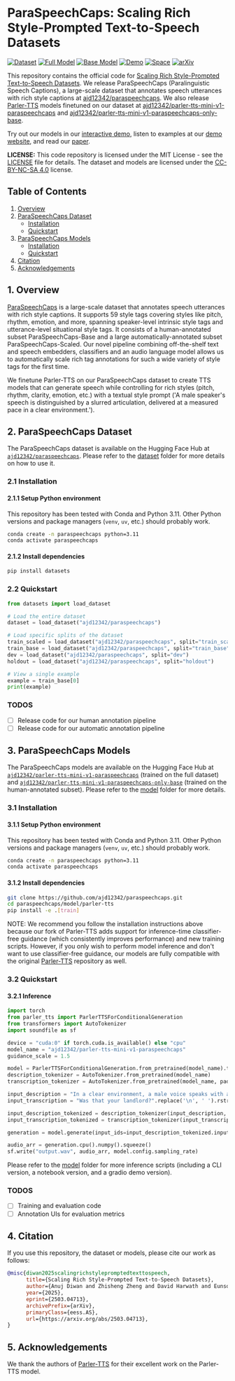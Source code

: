 # ParaSpeechCaps: Scaling Rich Style-Prompted Text-to-Speech Datasets
[![Dataset](https://img.shields.io/badge/🤗%20Dataset-yellow.svg)](https://huggingface.co/datasets/ajd12342/paraspeechcaps)
[![Full Model](https://img.shields.io/badge/🤗%20Full%20Model-9cf.svg)](https://huggingface.co/ajd12342/parler-tts-mini-v1-paraspeechcaps)
[![Base Model](https://img.shields.io/badge/🤗%20Base%20Model-87ceeb.svg)](https://huggingface.co/ajd12342/parler-tts-mini-v1-paraspeechcaps-only-base)
[![Demo](https://img.shields.io/badge/🌐%20Demo-ff69b4.svg)](https://paraspeechcaps.github.io/)
[![Space](https://img.shields.io/badge/🤗%20Space-blueviolet.svg)](https://huggingface.co/spaces/ajd12342/paraspeechcaps)
[![arXiv](https://img.shields.io/badge/📝%20arXiv-orange.svg)](https://arxiv.org/abs/2503.04713)

This repository contains the official code for [Scaling Rich Style-Prompted Text-to-Speech Datasets](). We release ParaSpeechCaps (Paralinguistic Speech Captions), a large-scale dataset that annotates speech utterances with rich style captions at [ajd12342/paraspeechcaps](https://huggingface.co/datasets/ajd12342/paraspeechcaps). We also release [Parler-TTS](https://github.com/huggingface/parler-tts) models finetuned on our dataset at [ajd12342/parler-tts-mini-v1-paraspeechcaps](https://huggingface.co/ajd12342/parler-tts-mini-v1-paraspeechcaps) and [ajd12342/parler-tts-mini-v1-paraspeechcaps-only-base](https://huggingface.co/ajd12342/parler-tts-mini-v1-paraspeechcaps-only-base).

Try out our models in our [interactive demo](https://huggingface.co/spaces/ajd12342/paraspeechcaps), listen to examples at our [demo website](https://paraspeechcaps.github.io/), and read our [paper](https://arxiv.org/abs/2503.04713).


**LICENSE:** This code repository is licensed under the MIT License - see the [LICENSE](LICENSE) file for details. The dataset and models are licensed under the [CC-BY-NC-SA 4.0](https://creativecommons.org/licenses/by-nc-sa/4.0/) license.

## Table of Contents
1. [Overview](#1-overview)
2. [ParaSpeechCaps Dataset](#2-paraspeechcaps-dataset)
   - [Installation](#21-installation)
   - [Quickstart](#22-quickstart)
3. [ParaSpeechCaps Models](#3-paraspeechcaps-models)
   - [Installation](#31-installation)
   - [Quickstart](#32-quickstart)
4. [Citation](#4-citation)
5. [Acknowledgements](#5-acknowledgements)

## 1. Overview

[ParaSpeechCaps](https://huggingface.co/datasets/ajd12342/paraspeechcaps) is a large-scale dataset that annotates speech utterances with rich style captions. It supports 59 style tags covering styles like pitch, rhythm, emotion, and more, spanning speaker-level intrinsic style tags and utterance-level situational style tags. It consists of a human-annotated subset ParaSpeechCaps-Base and a large automatically-annotated subset ParaSpeechCaps-Scaled. Our novel pipeline combining off-the-shelf text and speech embedders, classifiers and an audio language model allows us to automatically scale rich tag annotations for such a wide variety of style tags for the first time.

We finetune Parler-TTS on our ParaSpeechCaps dataset to create TTS models that can generate speech while controlling for rich styles (pitch, rhythm, clarity, emotion, etc.) with a textual style prompt ('A male speaker's speech is distinguished by a slurred articulation, delivered at a measured pace in a clear environment.').

## 2. ParaSpeechCaps Dataset
The ParaSpeechCaps dataset is available on the Hugging Face Hub at [`ajd12342/paraspeechcaps`](https://huggingface.co/datasets/ajd12342/paraspeechcaps). Please refer to the [dataset](https://github.com/ajd12342/paraspeechcaps/tree/main/dataset) folder for more details on how to use it.

### 2.1 Installation

#### 2.1.1 Setup Python environment
This repository has been tested with Conda and Python 3.11. Other Python versions and package managers (`venv`, `uv`, etc.) should probably work.
```bash
conda create -n paraspeechcaps python=3.11
conda activate paraspeechcaps
```

#### 2.1.2 Install dependencies
```bash
pip install datasets
```

### 2.2 Quickstart
```python
from datasets import load_dataset

# Load the entire dataset
dataset = load_dataset("ajd12342/paraspeechcaps")

# Load specific splits of the dataset
train_scaled = load_dataset("ajd12342/paraspeechcaps", split="train_scaled")
train_base = load_dataset("ajd12342/paraspeechcaps", split="train_base")
dev = load_dataset("ajd12342/paraspeechcaps", split="dev")
holdout = load_dataset("ajd12342/paraspeechcaps", split="holdout")

# View a single example
example = train_base[0]
print(example)
```

### TODOS
- [ ] Release code for our human annotation pipeline
- [ ] Release code for our automatic annotation pipeline

## 3. ParaSpeechCaps Models
The ParaSpeechCaps models are available on the Hugging Face Hub at [`ajd12342/parler-tts-mini-v1-paraspeechcaps`](https://huggingface.co/ajd12342/parler-tts-mini-v1-paraspeechcaps) (trained on the full dataset) and [`ajd12342/parler-tts-mini-v1-paraspeechcaps-only-base`](https://huggingface.co/ajd12342/parler-tts-mini-v1-paraspeechcaps-only-base) (trained on the human-annotated subset). Please refer to the [model](https://github.com/ajd12342/paraspeechcaps/tree/main/model) folder for more details.

### 3.1 Installation

#### 3.1.1 Setup Python environment
This repository has been tested with Conda and Python 3.11. Other Python versions and package managers (`venv`, `uv`, etc.) should probably work.
```bash
conda create -n paraspeechcaps python=3.11
conda activate paraspeechcaps
```

#### 3.1.2 Install dependencies
```bash
git clone https://github.com/ajd12342/paraspeechcaps.git
cd paraspeechcaps/model/parler-tts
pip install -e .[train]
```

NOTE: We recommend you follow the installation instructions above because our fork of Parler-TTS adds support for inference-time classifier-free guidance (which consistently improves performance) and new training scripts. However, if you only wish to perform model inference and don't want to use classifier-free guidance, our models are fully compatible with the original [Parler-TTS](https://github.com/huggingface/parler-tts/tree/d108732cd57788ec86bc857d99a6cabd66663d68) repository as well.

### 3.2 Quickstart

#### 3.2.1 Inference

```python
import torch
from parler_tts import ParlerTTSForConditionalGeneration
from transformers import AutoTokenizer
import soundfile as sf

device = "cuda:0" if torch.cuda.is_available() else "cpu"
model_name = "ajd12342/parler-tts-mini-v1-paraspeechcaps"
guidance_scale = 1.5

model = ParlerTTSForConditionalGeneration.from_pretrained(model_name).to(device)
description_tokenizer = AutoTokenizer.from_pretrained(model_name)
transcription_tokenizer = AutoTokenizer.from_pretrained(model_name, padding_side="left")

input_description = "In a clear environment, a male voice speaks with a sad tone.".replace('\n', ' ').rstrip()
input_transcription = "Was that your landlord?".replace('\n', ' ').rstrip()

input_description_tokenized = description_tokenizer(input_description, return_tensors="pt").to(model.device)
input_transcription_tokenized = transcription_tokenizer(input_transcription, return_tensors="pt").to(model.device)

generation = model.generate(input_ids=input_description_tokenized.input_ids, prompt_input_ids=input_transcription_tokenized.input_ids, guidance_scale=guidance_scale)

audio_arr = generation.cpu().numpy().squeeze()
sf.write("output.wav", audio_arr, model.config.sampling_rate)
```
Please refer to the [model](https://github.com/ajd12342/paraspeechcaps/tree/main/model) folder for more inference scripts (including a CLI version, a notebook version, and a gradio demo version).

### TODOS
- [ ] Training and evaluation code
- [ ] Annotation UIs for evaluation metrics

## 4. Citation

If you use this repository, the dataset or models, please cite our work as follows:
```bibtex
@misc{diwan2025scalingrichstylepromptedtexttospeech,
      title={Scaling Rich Style-Prompted Text-to-Speech Datasets}, 
      author={Anuj Diwan and Zhisheng Zheng and David Harwath and Eunsol Choi},
      year={2025},
      eprint={2503.04713},
      archivePrefix={arXiv},
      primaryClass={eess.AS},
      url={https://arxiv.org/abs/2503.04713}, 
}
```

## 5. Acknowledgements

We thank the authors of [Parler-TTS](https://github.com/huggingface/parler-tts) for their excellent work on the Parler-TTS model.
